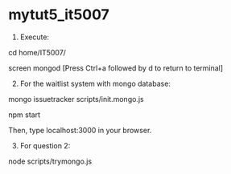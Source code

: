 # mytut5_it5007

1. Execute: 

cd home/IT5007/

screen mongod [Press Ctrl+a followed by d to return to terminal]

2. For the waitlist system with mongo database: 

mongo issuetracker scripts/init.mongo.js

npm start

Then, type localhost:3000 in your browser.

3. For question 2:

node scripts/trymongo.js
